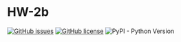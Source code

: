 # HW-2b

[![GitHub issues](https://img.shields.io/github/issues/Software-Engineering-Group-15-Fall-2021/HW-2b.git)](https://github.com/Software-Engineering-Group-15-Fall-2021/HW-2b.git/issues)
[![GitHub license](https://img.shields.io/github/license/Software-Engineering-Group-15-Fall-2021/HW-2b.git)](https://github.com/Software-Engineering-Group-15-Fall-2021/HW-2b.git/LICENSE.md)
![PyPI - Python Version](https://img.shields.io/pypi/pyversions/numpy)
